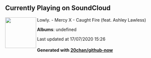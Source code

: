 ## Currently Playing on SoundCloud

[<img align="left" width="100" src="https://i1.sndcdn.com/artworks-000218940751-s5ihpt-t120x120.jpg">](https://soundcloud.com/lowlypalace/mercy-x-caught-fire-feat-ashley-lawless)

Lowly. - Mercy X - Caught Fire (feat. Ashley Lawless)

**Albums**: undefined

Last updated at 17/07/2020 15:26

#### Generated with [20chan/github-now](https://github.com/20chan/github-now)


<!--
**20chan/20chan** is a ✨ _special_ ✨ repository because its `README.md` (this file) appears on your GitHub profile.

Here are some ideas to get you started:

- 🔭 I’m currently working on ...
- 🌱 I’m currently learning ...
- 👯 I’m looking to collaborate on ...
- 🤔 I’m looking for help with ...
- 💬 Ask me about ...
- 📫 How to reach me: ...
- 😄 Pronouns: ...
- ⚡ Fun fact: ...
-->
